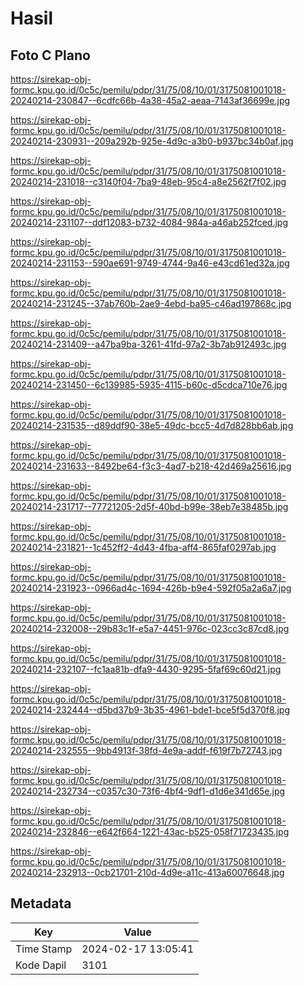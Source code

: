 # Hasil

## Foto C Plano

https://sirekap-obj-formc.kpu.go.id/0c5c/pemilu/pdpr/31/75/08/10/01/3175081001018-20240214-230847--6cdfc66b-4a38-45a2-aeaa-7143af36699e.jpg

https://sirekap-obj-formc.kpu.go.id/0c5c/pemilu/pdpr/31/75/08/10/01/3175081001018-20240214-230931--209a292b-925e-4d9c-a3b0-b937bc34b0af.jpg

https://sirekap-obj-formc.kpu.go.id/0c5c/pemilu/pdpr/31/75/08/10/01/3175081001018-20240214-231018--c3140f04-7ba9-48eb-95c4-a8e2562f7f02.jpg

https://sirekap-obj-formc.kpu.go.id/0c5c/pemilu/pdpr/31/75/08/10/01/3175081001018-20240214-231107--ddf12083-b732-4084-984a-a46ab252fced.jpg

https://sirekap-obj-formc.kpu.go.id/0c5c/pemilu/pdpr/31/75/08/10/01/3175081001018-20240214-231153--590ae691-9749-4744-9a46-e43cd61ed32a.jpg

https://sirekap-obj-formc.kpu.go.id/0c5c/pemilu/pdpr/31/75/08/10/01/3175081001018-20240214-231245--37ab760b-2ae9-4ebd-ba95-c46ad197868c.jpg

https://sirekap-obj-formc.kpu.go.id/0c5c/pemilu/pdpr/31/75/08/10/01/3175081001018-20240214-231409--a47ba9ba-3261-41fd-97a2-3b7ab912493c.jpg

https://sirekap-obj-formc.kpu.go.id/0c5c/pemilu/pdpr/31/75/08/10/01/3175081001018-20240214-231450--6c139985-5935-4115-b60c-d5cdca710e76.jpg

https://sirekap-obj-formc.kpu.go.id/0c5c/pemilu/pdpr/31/75/08/10/01/3175081001018-20240214-231535--d89ddf90-38e5-49dc-bcc5-4d7d828bb6ab.jpg

https://sirekap-obj-formc.kpu.go.id/0c5c/pemilu/pdpr/31/75/08/10/01/3175081001018-20240214-231633--8492be64-f3c3-4ad7-b218-42d469a25616.jpg

https://sirekap-obj-formc.kpu.go.id/0c5c/pemilu/pdpr/31/75/08/10/01/3175081001018-20240214-231717--77721205-2d5f-40bd-b99e-38eb7e38485b.jpg

https://sirekap-obj-formc.kpu.go.id/0c5c/pemilu/pdpr/31/75/08/10/01/3175081001018-20240214-231821--1c452ff2-4d43-4fba-aff4-865faf0297ab.jpg

https://sirekap-obj-formc.kpu.go.id/0c5c/pemilu/pdpr/31/75/08/10/01/3175081001018-20240214-231923--0966ad4c-1694-426b-b9e4-592f05a2a6a7.jpg

https://sirekap-obj-formc.kpu.go.id/0c5c/pemilu/pdpr/31/75/08/10/01/3175081001018-20240214-232008--29b83c1f-e5a7-4451-976c-023cc3c87cd8.jpg

https://sirekap-obj-formc.kpu.go.id/0c5c/pemilu/pdpr/31/75/08/10/01/3175081001018-20240214-232107--fc1aa81b-dfa9-4430-9295-5faf69c60d21.jpg

https://sirekap-obj-formc.kpu.go.id/0c5c/pemilu/pdpr/31/75/08/10/01/3175081001018-20240214-232444--d5bd37b9-3b35-4961-bde1-bce5f5d370f8.jpg

https://sirekap-obj-formc.kpu.go.id/0c5c/pemilu/pdpr/31/75/08/10/01/3175081001018-20240214-232555--9bb4913f-38fd-4e9a-addf-f619f7b72743.jpg

https://sirekap-obj-formc.kpu.go.id/0c5c/pemilu/pdpr/31/75/08/10/01/3175081001018-20240214-232734--c0357c30-73f6-4bf4-9df1-d1d6e341d65e.jpg

https://sirekap-obj-formc.kpu.go.id/0c5c/pemilu/pdpr/31/75/08/10/01/3175081001018-20240214-232846--e642f664-1221-43ac-b525-058f71723435.jpg

https://sirekap-obj-formc.kpu.go.id/0c5c/pemilu/pdpr/31/75/08/10/01/3175081001018-20240214-232913--0cb21701-210d-4d9e-a11c-413a60076648.jpg


## Metadata

| Key        | Value               |
| ---------- | ------------------- |
| Time Stamp | 2024-02-17 13:05:41 |
| Kode Dapil | 3101                |



